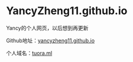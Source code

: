 # YancyZheng11.github.io

Yancy的个人网页，以后想到再更新

Github地址：[yancyzheng11.github.io](yancyzheng11.github.io)

个人域名：[tuora.ml](tuora.ml)
